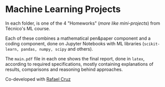 # Machine Learning Projects

In each folder, is one of the 4 "Homeworks" (<i>more like mini-projects</i>) from Técnico's ML course.

Each of these combines a mathematical pen&paper component and a coding component, done on Jupyter Notebooks with ML libraries (`scikit-learn, pandas, numpy, scipy` and others).

The `main.pdf` file in each one shows the final report, done in `latex`, according to required specifications, mostly containing explanations of results, comparisons and reasoning behind approaches.

Co-developed with [Rafael Cruz](https://github.com/rafaelgcruz)
